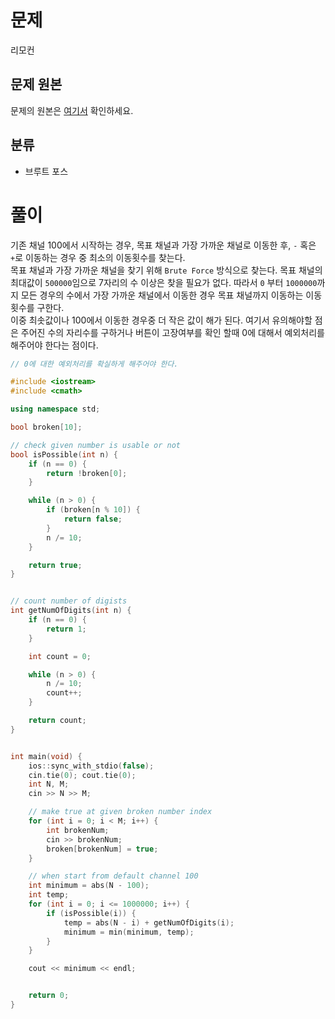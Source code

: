# 문제
리모컨
## 문제 원본
문제의 원본은 [여기서](https://www.acmicpc.net/problem/1107) 확인하세요.

## 분류
* 브루트 포스

# 풀이

기존 채널 100에서 시작하는 경우, 목표 채널과 가장 가까운 채널로 이동한 후, `-` 혹은 `+`로 이동하는 경우 중 최소의 이동횟수를 찾는다.   
목표 채널과 가장 가까운 채널을 찾기 위해 `Brute Force` 방식으로 찾는다. 목표 채널의 최대값이 `500000`임으로 7자리의 수 이상은 찾을 필요가 없다. 
따라서 `0` 부터 `1000000`까지 모든 경우의 수에서 가장 가까운 채널에서 이동한 경우 목표 채널까지 이동하는 이동 횟수를 구한다.   
이중 최솟값이나 100에서 이동한 경우중 더 작은 값이 해가 된다. 여기서 유의해야할 점은 주어진 수의 자리수를 구하거나 버튼이 고장여부를 확인 할때 0에 대해서 예외처리를 해주어야 한다는 점이다.



``` c++
// 0에 대한 예외처리를 확실하게 해주어야 한다.

#include <iostream>
#include <cmath>

using namespace std;

bool broken[10];

// check given number is usable or not
bool isPossible(int n) {
    if (n == 0) {
        return !broken[0];
    }

    while (n > 0) {
        if (broken[n % 10]) {
            return false;
        }
        n /= 10;
    }

    return true;
}


// count number of digists
int getNumOfDigits(int n) {
    if (n == 0) {
        return 1;
    }

    int count = 0;

    while (n > 0) {
        n /= 10;
        count++;
    }

    return count;
}


int main(void) {
    ios::sync_with_stdio(false);
    cin.tie(0); cout.tie(0);
    int N, M;
    cin >> N >> M;

    // make true at given broken number index
    for (int i = 0; i < M; i++) {
        int brokenNum;
        cin >> brokenNum;
        broken[brokenNum] = true;
    }

    // when start from default channel 100
    int minimum = abs(N - 100);
    int temp;
    for (int i = 0; i <= 1000000; i++) {
        if (isPossible(i)) {
            temp = abs(N - i) + getNumOfDigits(i);
            minimum = min(minimum, temp);
        }
    }

    cout << minimum << endl;


    return 0;
}
```
